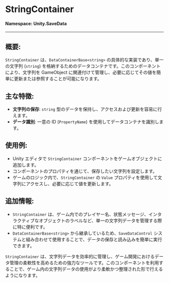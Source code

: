 ﻿# StringContainer

#### **Namespace**: Unity.SaveData
---

## 概要:
`StringContainer` は、`DataContainerBase<string>` の具体的な実装であり、単一の文字列 (`string`) を格納するためのデータコンテナです。このコンポーネントにより、文字列を GameObject に関連付けて管理し、必要に応じてその値を簡単に更新または参照することが可能になります。

## 主な特徴:
- **文字列の保存**: `string` 型のデータを保持し、アクセスおよび更新を容易に行えます。
- **データ識別**: 一意の ID (`PropertyName`) を使用してデータコンテナを識別します。

## 使用例:
- Unity エディタで `StringContainer` コンポーネントをゲームオブジェクトに追加します。
- コンポーネントのプロパティを通じて、保存したい文字列を設定します。
- ゲームのロジック内で、`StringContainer` の `Value` プロパティを使用して文字列にアクセスし、必要に応じて値を更新します。

## 追加情報:
- `StringContainer` は、ゲーム内でのプレイヤー名、状態メッセージ、インタラクティブなオブジェクトのラベルなど、単一の文字列データを管理する際に特に便利です。
- `DataContainerBase<string>` から継承しているため、`SaveDataControl` システムと組み合わせて使用することで、データの保存と読み込みを簡単に実行できます。

`StringContainer` は、文字列データを効率的に管理し、ゲーム開発におけるデータ管理の柔軟性を高めるための強力なツールです。このコンポーネントを利用することで、ゲーム内の文字列データの使用がより柔軟かつ整理された形で行えるようになります。

